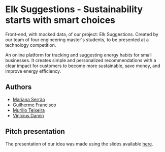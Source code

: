 # Elk Suggestions - Sustainability starts with smart choices

Front-end, with mocked data, of our project: Elk Suggestions. Created by our team of four engineering master's students, to be presented at a technology competition.

An online platform for tracking and suggesting energy habits for small businesses. It creates simple and personalized recommendations with a clear impact for customers to become more sustainable, save money, and improve energy efficiency.

## Authors
- [Mariana Serrão](https://github.com/marianaserrao)
- [Guilherme Francisco](https://github.com/guilherme-francisco)
- [Murillo Teixeira](https://github.com/mhteixeira)
- [Vinícius Damin](https://github.com/vinicius-damin)

## Pitch presentation

The presentation of our idea was made using the slides available [here](https://drive.google.com/file/d/1OC15uWJplcX5syUjF2Cyvt2M1GLiOY4v).